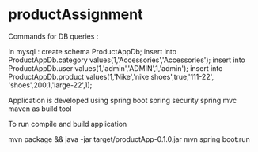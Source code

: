 # productAssignment

Commands for DB queries :

In mysql :
create schema ProductAppDb;
insert into ProductAppDb.category values(1,'Accessories','Accessories');
insert into ProductAppDb.user values(1,'admin','ADMIN',1,'admin');
insert into ProductAppDb.product values(1,'Nike','nike shoes',true,'111-22', 'shoes',200,1,'large-22',1);

Application is developed using 
spring boot
spring security
spring mvc
maven as build tool


To run compile and build application

mvn package && java -jar target/productApp-0.1.0.jar
mvn spring boot:run


